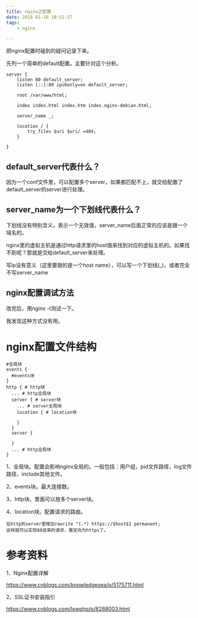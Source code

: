 ```yaml
---
title: nginx之配置
date: 2018-01-16 16:51:57
tags:
	- nginx

---
```




把nginx配置时碰到的疑问记录下来。

先列一个简单的default配置。主要针对这个分析。

```
server {
	listen 80 default_server;
	listen [::]:80 ipv6only=on default_server;

	root /var/www/html;

	index index.html index.htm index.nginx-debian.html;

	server_name _;

	location / {
		try_files $uri $uri/ =404;
	}

}
```



## default_server代表什么？

因为一个conf文件里，可以配置多个server，如果都匹配不上，就交给配置了default_server的server进行处理。



## server_name为一个下划线代表什么？

下划线没有特别含义，表示一个无效值，server_name后面正常的应该是跟一个域名的。

nginx里的虚拟主机是通过http请求里的host值来找到对应的虚拟主机的。如果找不到呢？那就是交给default_server来处理。

写ip没有意义（这里要跟的是一个host name），可以写一个下划线(_)，或者完全不写server_name

## nginx配置调试方法

改完后，用nginx -t测试一下。

我发现这种方式没有用。



# nginx配置文件结构

```
#全局块
events {
  #events块
}
http { # http块
  ... # http全局块
  server { # server块
    ... # server全局块
    location { # location块
      
    }
  }
  server {
    
  }
  ... # http全局块
}
```

1、全局块。配置会影响nginx全局的。一般包括：用户组，pid文件路径，log文件路径，include其他文件。

2、events块。最大连接数。

3、http块。里面可以放多个server块。

4、location块。配置请求的路由。



```
在http的server里增加rewrite ^(.*) https://$host$1 permanent;
这样就可以实现80进来的请求，重定向为https了。
```



# 参考资料

1、Nginx配置详解

https://www.cnblogs.com/knowledgesea/p/5175711.html

2、SSL证书安装指引

https://www.cnblogs.com/lxwphp/p/8288003.html